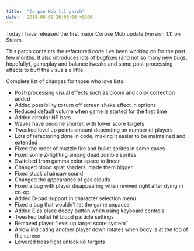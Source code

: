 ```yaml
---
title:  "Corpse Mob 1.1 patch"
date:   2018-08-09 20:00:00 +0200
---
```

Today I have released the first major Corpse Mob update (version 1.1) on Steam.
<!--more-->

This patch containts the refactored code I've been working on for the past few months. It also introduces lots of bugfixes (and not so many new bugs, hopefully), gameplay and balance tweaks and some post-processing effects to buff the visuals a little.

Complete list of changes for those who love lists:
- Post-processing visual effects such as bloom and color correction added
- Added possibility to turn off screen shake effect in options
- Reduced default volume when game is started for the first time
- Added circular HP bars
- Waves have become shorter, with lower score targets
- Tweaked level up points amount depending on number of players
- Lots of refactoring done in code, making it easier to be maintained and extended
- Fixed the order of muzzle fire and bullet sprites in some cases
- Fixed some Z-fighting among dead zombie sprites
- Switched from gamma color space to linear
- Changed blood splat shaders, made them bigger
- Fixed stuck chainsaw sound
- Changed the appearance of gas clouds
- Fixed a bug with player disappearing when revived right after dying in co-op
- Added D-pad support in character selection menu
- Fixed a bug that wouldn't let the game unpause
- Added E as place decoy button when using keyboard controls
- Tweaked bullet hit blood particle settings
- Removed player "level up target score system"
- Arrow indicating another player down rotates when body is at the top of the screen
- Lowered boss fight unlock kill targets
